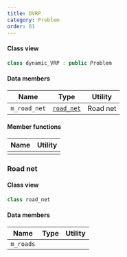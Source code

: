 ```yaml
---
title: DVRP
category: Problem
order: 61
---
```


#### Class view

```c++
class dynamic_VRP : public Problem
```

#### Data members

|Name|Type|Utility|
|-|-|-|
|`m_road_net`|[`road_net`](#road-net)|Road net|

#### Member functions

|Name|Utility|
|-|-|
|||

### Road net

#### Class view

```c++
class road_net
```

#### Data members

|Name|Type|Utility|
|-|-|-|
|`m_roads`||